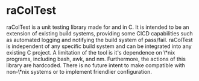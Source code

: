 <h1>raColTest</h1>
raColTest is a unit testing library made for and in C.
It is intended to be an extension of existing build systems, providing some CICD capabilities such as automated logging and notifying the build system of pass/fail. raColTest is independent of any specific build system and can be integrated into any existing C project.
A limitation of the tool is it's dependence on \*nix programs, including bash, awk, and nm. Furthermore, the actions of this library are hardcoded. There is no future intent to make compatible with non-\*nix systems or to implement friendlier configuration.
